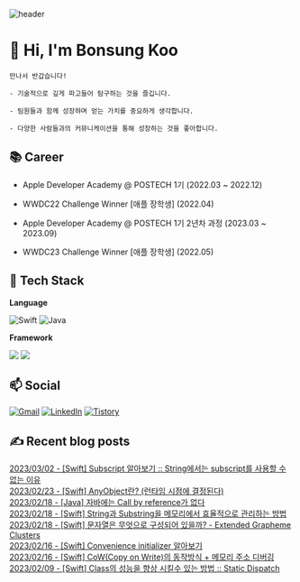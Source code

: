 
![header](https://capsule-render.vercel.app/api?type=slice&color=auto&height=180&section=header&text=Terry&desc=iOS%20Developer&fontSize=90&rotate=13&fontAlignY=15&fontAlign=75&descAlignY=34&descAlign=73&&animation=twinkling)

# 👋 Hi, I'm Bonsung Koo 
 
    만나서 반갑습니다!

    - 기술적으로 깊게 파고들어 탐구하는 것을 즐깁니다.

    - 팀원들과 함께 성장하며 얻는 가치를 중요하게 생각합니다.

    - 다양한 사람들과의 커뮤니케이션을 통해 성장하는 것을 좋아합니다.

## 📚 Career

- Apple Developer Academy @ POSTECH 1기 (2022.03 ~ 2022.12)

- WWDC22 Challenge Winner [애플 장학생] (2022.04)

- Apple Developer Academy @ POSTECH 1기 2년차 과정 (2023.03 ~ 2023.09)

- WWDC23 Challenge Winner [애플 장학생] (2022.05)


<!-- ![Terry's GitHub stats](https://github-readme-stats.vercel.app/api?username=terry-koo&show_icons=true&theme=radical&hide=stars) -->

## 💎 Tech Stack

**Language**

![Swift](https://img.shields.io/badge/swift-F05138?style=for-the-badge&logo=swift&logoColor=white)
![Java](https://img.shields.io/badge/java-%23ED8B00.svg?style=for-the-badge&logo=java&logoColor=white)

**Framework**

<img src="https://img.shields.io/badge/SwiftUI-F05138?style=for-the-badge&logo=Swift&logoColor=white"/> <img src="https://img.shields.io/badge/UIKit-F05138?style=for-the-badge&logo=Swift&logoColor=white"/>



## 📫 Social
[![Gmail](https://img.shields.io/badge/Gmail-D14836?style=for-the-badge&logo=gmail&logoColor=white&link=mailto:devterrykoo@gmail.com)](mailto:devterrykoo@gmail.com)
[![LinkedIn](https://img.shields.io/badge/linkedin-%230077B5.svg?style=for-the-badge&logo=linkedin&logoColor=white&link=https://www.linkedin.com/in/terry-koo/)](https://www.linkedin.com/in/terry-koo/)
[![Tistory](https://img.shields.io/badge/Tistory-000000?style=for-the-badge&logo=TVTime&logoColor=white&link=https://terrypotter.tistory.com/)](https://terrypotter.tistory.com/)



## ✍ Recent blog posts 
[2023/03/02 - [Swift] Subscript 알아보기 :: String에서는 subscript를 사용할 수 없는 이유](https://terrypotter.tistory.com/54) <br/>
[2023/02/23 - [Swift] AnyObject란? (런타임 시점에 결정된다)](https://terrypotter.tistory.com/52) <br/>
[2023/02/18 - [Java] 자바에는 Call by reference가 없다](https://terrypotter.tistory.com/51) <br/>
[2023/02/18 - [Swift] String과 Substring을 메모리에서 효율적으로 관리하는 방법](https://terrypotter.tistory.com/50) <br/>
[2023/02/18 - [Swift] 문자열은 무엇으로 구성되어 있을까? - Extended Grapheme Clusters](https://terrypotter.tistory.com/49) <br/>
[2023/02/16 - [Swift] Convenience initializer 알아보기](https://terrypotter.tistory.com/48) <br/>
[2023/02/16 - [Swift] CoW(Copy on Write)의 동작방식 + 메모리 주소 디버깅](https://terrypotter.tistory.com/47) <br/>
[2023/02/09 - [Swift] Class의 성능을 향상 시킬수 있는 방법 :: Static Dispatch](https://terrypotter.tistory.com/46) <br/>
